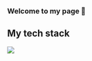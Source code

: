 ### Welcome to my page 👋
## My tech stack
<img src="https://img.shields.io/badge/arduino-#00878F?style=for-the-badge&logo=기술스택아이콘&logoColor=white">

